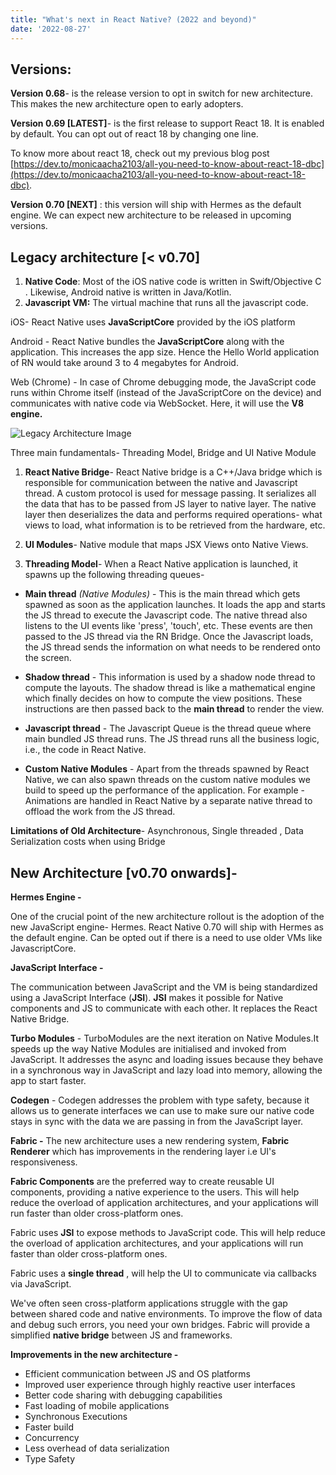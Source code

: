 ```yaml
---
title: "What's next in React Native? (2022 and beyond)"
date: '2022-08-27'
---
```


## Versions:

**Version 0.68**- is the release version to opt in switch for new architecture. This makes the new architecture open to early adopters.

**Version 0.69 [LATEST]**- is the first release to support React 18. It is enabled by default. You can opt out of react 18 by changing one line.

To know more about react 18, check out my previous blog post
[https://dev.to/monicaacha2103/all-you-need-to-know-about-react-18-dbc](https://dev.to/monicaacha2103/all-you-need-to-know-about-react-18-dbc).

**Version 0.70 [NEXT]** : this version will ship with Hermes as the default engine.
We can expect new architecture to be released in upcoming versions.

## **Legacy architecture [< v0.70]**

1. **Native Code**: Most of the iOS native code is written in Swift/Objective C . Likewise, Android native is written in Java/Kotlin.
2. **Javascript VM:** The virtual machine that runs all the javascript code.

iOS- React Native uses **JavaScriptCore** provided by the iOS platform

Android - React Native bundles the **JavaScriptCore** along with the application. This increases the app size. Hence the Hello World application of RN would take around 3 to 4 megabytes for Android.

Web (Chrome) - In case of Chrome debugging mode, the JavaScript code runs within Chrome itself (instead of the JavaScriptCore on the device) and communicates with native code via WebSocket. Here, it will use the **V8 engine.**

![Legacy Architecture Image](https://dev-to-uploads.s3.amazonaws.com/uploads/articles/u3u9qdbvwmpdts28nk0h.png)

Three main fundamentals- Threading Model, Bridge and UI Native Module

1. **React Native Bridge**- React Native bridge is a C++/Java bridge which is responsible for communication between the native and Javascript thread. A custom protocol is used for message passing. It serializes all the data that has to be passed from JS layer to native layer. The native layer then deserializes the data and performs required operations- what views to load, what information is to be retrieved from the hardware, etc.

2. **UI Modules**- Native module that maps JSX Views onto Native Views.

3. **Threading Model**-
   When a React Native application is launched, it spawns up the following threading queues-

- **Main thread** *(Native Modules)* - This is the main thread which gets spawned as soon as the application launches. It loads the app and starts the JS thread to execute the Javascript code. The native thread also listens to the UI events like 'press', 'touch', etc. These events are then passed to the JS thread via the RN Bridge. Once the Javascript loads, the JS thread sends the information on what needs to be rendered onto the screen. 

- **Shadow thread** - This information is used by a shadow node thread to compute the layouts. The shadow thread is like a mathematical engine which finally decides on how to compute the view positions. These instructions are then passed back to the **main thread** to render the view.

- **Javascript thread** - The Javascript Queue is the thread queue where main bundled JS thread runs. The JS thread runs all the business logic, i.e., the code in React Native.

- **Custom Native Modules** - Apart from the threads spawned by React Native, we can also spawn threads on the custom native modules we build to speed up the performance of the application. For example - Animations are handled in React Native by a separate native thread to offload the work from the JS thread.

**Limitations of Old Architecture**-
Asynchronous, Single threaded , Data Serialization costs when using Bridge

## **New Architecture [v0.70 onwards]-**

**Hermes Engine -**

One of the crucial point of the new architecture rollout is the adoption of the new JavaScript engine- Hermes. React Native 0.70 will ship with Hermes as the default engine. Can be opted out if there is a need to use older VMs like JavascriptCore.

**JavaScript Interface -**

The communication between JavaScript and the VM is being standardized using a JavaScript Interface (**JSI**). **JSI** makes it possible for Native components and JS to communicate with each other. It replaces the React Native Bridge.

**Turbo Modules** -
TurboModules are the next iteration on Native Modules.It speeds up the way Native Modules are initialised and invoked from JavaScript. It addresses the async and loading issues because they behave in a synchronous way in JavaScript and lazy load into memory, allowing the app to start faster.

**Codegen** -
Codegen addresses the problem with type safety, because it allows us to generate interfaces we can use to make sure our native code stays in sync with the data we are passing in from the JavaScript layer.

**Fabric -**
The new architecture uses a new rendering system, **Fabric Renderer** which has improvements in the rendering layer i.e UI's responsiveness.

**Fabric Components** are the preferred way to create reusable UI components, providing a native experience to the users. This will help reduce the overload of application architectures, and your applications will run faster than older cross-platform ones.

Fabric uses **JSI** to expose methods to JavaScript code. This will help reduce the overload of application architectures, and your applications will run faster than older cross-platform ones.

Fabric uses a **single thread** , will help the UI to communicate via callbacks via JavaScript.

We've often seen cross-platform applications struggle with the gap between shared code and native environments. To improve the flow of data and debug such errors, you need your own bridges. Fabric will provide a simplified **native bridge** between JS and frameworks.

**Improvements in the new architecture -**

- Efficient communication between JS and OS platforms
- Improved user experience through highly reactive user interfaces
- Better code sharing with debugging capabilities
- Fast loading of mobile applications
- Synchronous Executions
- Faster build
- Concurrency
- Less overhead of data serialization
- Type Safety
